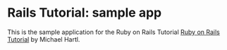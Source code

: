 # Rails Tutorial: sample app

This is the sample application for the Ruby on Rails Tutorial [Ruby on Rails Tutorial](http://www.railstutorial.org/) by Michael Hartl.
